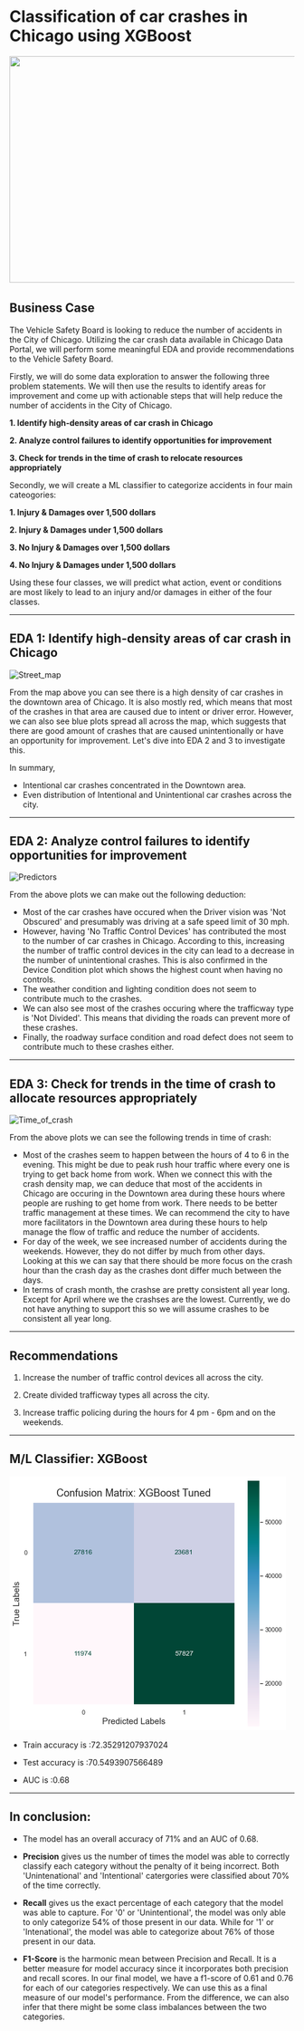 # Classification of car crashes in Chicago using XGBoost

<p align="center">
  <img width="800" height="400" src="https://github.com/dicchyant84/Chicago-car-crash-classification-using-XGBoost-classifier/blob/main/Graphs/Chicago.jpg">
</p> 

## Business Case

The Vehicle Safety Board is looking to reduce the number of accidents in the City of Chicago. Utilizing the car crash data available in Chicago Data Portal, we will perform some meaningful EDA and provide recommendations to the Vehicle Safety Board.

Firstly, we will do some data exploration to answer the following three problem statements. We will then use the results to identify areas for improvement and come up with actionable steps that will help reduce the number of accidents in the City of Chicago.

**1. Identify high-density areas of car crash in Chicago**

**2. Analyze control failures to identify opportunities for improvement**

**3. Check for trends in the time of crash to relocate resources appropriately**

Secondly, we will create a ML classifier to categorize accidents in four main cateogories:

**1. Injury & Damages over 1,500 dollars**

**2. Injury & Damages under 1,500 dollars**

**3. No Injury & Damages over 1,500 dollars**

**4. No Injury & Damages under 1,500 dollars**

Using these four classes, we will predict what action, event or conditions are most likely to lead to an injury and/or damages in either of the four classes.

--------------------------------------------------------------------------------------------------------

## EDA 1: Identify high-density areas of car crash in Chicago

![Street_map](https://github.com/dicchyant84/Chicago-car-crash-classification-using-XGBoost-classifier/blob/main/Graphs/street_map.png)

From the map above you can see there is a high density of car crashes in the downtown area of Chicago. It is also mostly red, which means that most of the crashes in that area are caused due to intent or driver error. However, we can also see blue plots spread all across the map, which suggests that there are good amount of crashes that are caused unintentionally or have an opportunity for improvement. Let's dive into EDA 2 and 3 to investigate this.

In summary,

* Intentional car crashes concentrated in the Downtown area.
* Even distribution of Intentional and Unintentional car crashes across the city.

--------------------------------------------------------------------------------------------------------

## EDA 2: Analyze control failures to identify opportunities for improvement

![Predictors](https://github.com/dicchyant84/Chicago-car-crash-classification-using-XGBoost-classifier/blob/main/Graphs/predictor_plots.png)

From the above plots we can make out the following deduction:

* Most of the car crashes have occured when the Driver vision was 'Not Obscured' and presumably was driving at a safe speed limit of 30 mph.
* However, having 'No Traffic Control Devices' has contributed the most to the number of car crashes in Chicago. According to this, increasing the number of traffic control devices in the city can lead to a decrease in the number of unintentional crashes. This is also confirmed in the Device Condition plot which shows the highest count when having no controls.
* The weather condition and lighting condition does not seem to contribute much to the crashes.
* We can also see most of the crashes occuring where the trafficway type is 'Not Divided'. This means that dividing the roads can prevent more of these crashes.
* Finally, the roadway surface condition and road defect does not seem to contribute much to these crashes either.

--------------------------------------------------------------------------------------------------------

## EDA 3: Check for trends in the time of crash to allocate resources appropriately

![Time_of_crash](https://github.com/dicchyant84/Chicago-car-crash-classification-using-XGBoost-classifier/blob/main/Graphs/time_of_crash.png)

From the above plots we can see the following trends in time of crash:
    
* Most of the crashes seem to happen between the hours of 4 to 6 in the evening. This might be due to peak rush hour traffic where every one is trying to get back home from work. When we connect this with the crash density map, we can deduce that most of the accidents in Chicago are occuring in the Downtown area during these hours where people are rushing to get home from work. There needs to be better traffic management at these times. We can recommend the city to have more facilitators in the Downtown area during these hours to help manage the flow of traffic and reduce the number of accidents.
* For day of the week, we see increased number of accidents during the weekends. However, they do not differ by much from other days. Looking at this we can say that there should be more focus on the crash hour than the crash day as the crashes dont differ much between the days.
* In terms of crash month, the crashse are pretty consistent all year long. Except for April where we the crashses are the lowest. Currently, we do not have anything to support this so we will assume crashes to be consistent all year long.

--------------------------------------------------------------------------------------------------------

## Recommendations

1. Increase the number of traffic control devices all across the city.

2. Create divided trafficway types all across the city.

3. Increase traffic policing during the hours for 4 pm - 6pm and on the weekends.

--------------------------------------------------------------------------------------------------------

## M/L Classifier: XGBoost

![conf_matrix](https://github.com/dicchyant84/Accident-classification-using-XGBoost-for-Chicago-Car-Crash-Data/blob/main/Graphs/xbg_confmatx.png)

* Train accuracy is :72.35291207937024

* Test accuracy is :70.5493907566489

* AUC is :0.68 

--------------------------------------------------------------------------------------------------------

## In conclusion:

* The model has an overall accuracy of 71% and an AUC of 0.68.


* **Precision** gives us the number of times the model was able to correctly classify each category without the penalty of it being incorrect. Both 'Unintenational' and 'Intentional' catergories were classified about 70% of the time correctly.


* **Recall** gives us the exact percentage of each category that the model was able to capture. For '0' or 'Unintentional', the model was only able to only categorize 54% of those present in our data. While for '1' or 'Intenational', the model was able to categorize about 76% of those present in our data. 


* **F1-Score** is the harmonic mean between Precision and Recall. It is a better measure for model accuracy since it incorporates both precision and recall scores. In our final model, we have a f1-score of 0.61 and 0.76 for each of our categories respectively. We can use this as a final measure of our model's performance. From the difference, we can also infer that there might be some class imbalances between the two categories.


